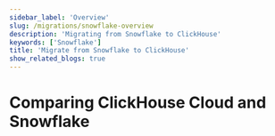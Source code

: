 ```yaml
---
sidebar_label: 'Overview'
slug: /migrations/snowflake-overview
description: 'Migrating from Snowflake to ClickHouse'
keywords: ['Snowflake']
title: 'Migrate from Snowflake to ClickHouse'
show_related_blogs: true
---
```


# Comparing ClickHouse Cloud and Snowflake 

